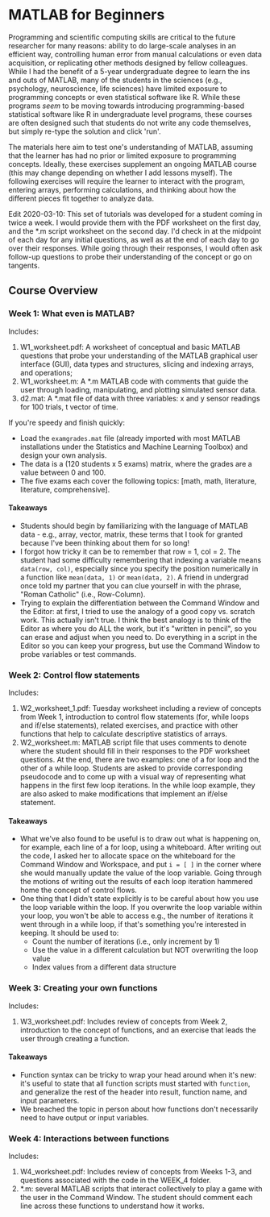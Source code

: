 # MATLAB for Beginners
Programming and scientific computing skills are critical to the future researcher for many reasons: ability to do large-scale analyses in an efficient way, controlling human error from manual calculations or even data acquisition, or replicating other methods designed by fellow colleagues. While I had the benefit of a 5-year undergraduate degree to learn the ins and outs of MATLAB, many of the students in the sciences (e.g., psychology, neuroscience, life sciences) have limited exposure to programming concepts or even statistical software like R. While these programs _seem_ to be moving towards introducing programming-based statistical software like R in undergraduate level programs, these courses are often designed such that students do not write any code themselves, but simply re-type the solution and click 'run'. 

The materials here aim to test one's understanding of MATLAB, assuming that the learner has had no prior or limited exposure to programming concepts. Ideally, these exercises supplement an ongoing MATLAB course (this may change depending on whether I add lessons myself). The following exercises will require the learner to interact with the program, entering arrays, performing calculations, and thinking about how the different pieces fit together to analyze data.

Edit 2020-03-10: This set of tutorials was developed for a student coming in twice a week. I would provide them with the PDF worksheet on the first day, and the *.m script worksheet on the second day. I'd check in at the midpoint of each day for any initial questions, as well as at the end of each day to go over their responses. While going through their responses, I would often ask follow-up questions to probe their understanding of the concept or go on tangents. 


## Course Overview

### Week 1: What even is MATLAB?

Includes: 
1. W1_worksheet.pdf: A worksheet of conceptual and basic MATLAB questions that probe your understanding of the MATLAB graphical user interface (GUI), data types and structures, slicing and indexing arrays, and operations;
2. W1_worksheet.m: A \*.m MATLAB code with comments that guide the user through loading, manipulating, and plotting simulated sensor data. 
3. d2.mat: A \*.mat file of data with three variables: x and y sensor readings for 100 trials, t vector of time. 

If you're speedy and finish quickly: 
- Load the `examgrades.mat` file (already imported with most MATLAB installations under the Statistics and Machine Learning Toolbox) and design your own analysis.
- The data is a (120 students x 5 exams) matrix, where the grades are a value between 0 and 100. 
- The five exams each cover the following topics: [math, math, literature, literature, comprehensive].

#### Takeaways

- Students should begin by familiarizing with the language of MATLAB data - e.g., array, vector, matrix, these terms that I took for granted because I've been thinking about them for so long!
- I forgot how tricky it can be to remember that row = 1, col = 2. The student had some difficulty remembering that indexing a variable means `data(row, col)`, especially since you specify the position numerically in a function like `mean(data, 1)` or `mean(data, 2)`. A friend in undergrad once told my partner that you can clue yourself in with the phrase, "Roman Catholic" (i.e., Row-Column). 
- Trying to explain the differentiation between the Command Window and the Editor: at first, I tried to use the analogy of a good copy vs. scratch work. This actually isn't true. I think the best analogy is to think of the Editor as where you do ALL the work, but it's "written in pencil", so you can erase and adjust when you need to. Do everything in a script in the Editor so you can keep your progress, but use the Command Window to probe variables or test commands. 

### Week 2: Control flow statements

Includes:

1. W2_worksheet_1.pdf: Tuesday worksheet including a review of concepts from Week 1, introduction to control flow statements (for, while loops and if/else statements), related exercises, and practice with other functions that help to calculate descriptive statistics of arrays. 
2. W2_worksheet.m: MATLAB script file that uses comments to denote where the student should fill in their responses to the PDF worksheet questions. At the end, there are two examples: one of a for loop and the other of a while loop. Students are asked to provide corresponding pseudocode and to come up with a visual way of representing what happens in the first few loop iterations. In the while loop example, they are also asked to make modifications that implement an if/else statement. 

#### Takeaways

- What we've also found to be useful is to draw out what is happening on, for example, each line of a for loop, using a whiteboard. After writing out the code, I asked her to allocate space on the whiteboard for the Command Window and Workspace, and put `i = [ ]` in the corner where she would manually update the value of the loop variable. Going through the motions of writing out the results of each loop iteration hammered home the concept of control flows. 
- One thing that I didn't state explicitly is to be careful about how you use the loop variable within the loop. If you overwrite the loop variable within your loop, you won't be able to access e.g., the number of iterations it went through in a while loop, if that's something you're interested in keeping. It should be used to:
	- Count the number of iterations (i.e., only increment by 1)
	- Use the value in a different calculation but NOT overwriting the loop value
	- Index values from a different data structure

### Week 3: Creating your own functions

Includes:

1. W3_worksheet.pdf: Includes review of concepts from Week 2, introduction to the concept of functions, and an exercise that leads the user through creating a function. 

#### Takeaways

- Function syntax can be tricky to wrap your head around when it's new: it's useful to state that all function scripts must started with `function`, and generalize the rest of the header into result, function name, and input parameters. 
- We breached the topic in person about how functions don't necessarily need to have output or input variables. 

### Week 4: Interactions between functions

Includes:

1. W4_worksheet.pdf: Includes review of concepts from Weeks 1-3, and questions associated with the code in the WEEK_4 folder.
2. *.m: several MATLAB scripts that interact collectively to play a game with the user in the Command Window. The student should comment each line across these functions to understand how it works. 

